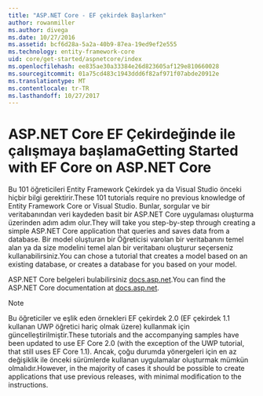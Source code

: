 ```yaml
---
title: "ASP.NET Core - EF çekirdek Başlarken"
author: rowanmiller
ms.author: divega
ms.date: 10/27/2016
ms.assetid: bcf6d28a-5a2a-40b9-87ea-19ed9ef2e555
ms.technology: entity-framework-core
uid: core/get-started/aspnetcore/index
ms.openlocfilehash: ee835ae30a33384e26d823605af129e810660028
ms.sourcegitcommit: 01a75cd483c1943ddd6f82af971f07abde20912e
ms.translationtype: MT
ms.contentlocale: tr-TR
ms.lasthandoff: 10/27/2017
---
```

# <a name="getting-started-with-ef-core-on-aspnet-core"></a><span data-ttu-id="2753a-102">ASP.NET Core EF Çekirdeğinde ile çalışmaya başlama</span><span class="sxs-lookup"><span data-stu-id="2753a-102">Getting Started with EF Core on ASP.NET Core</span></span>

<span data-ttu-id="2753a-103">Bu 101 öğreticileri Entity Framework Çekirdek ya da Visual Studio önceki hiçbir bilgi gerektirir.</span><span class="sxs-lookup"><span data-stu-id="2753a-103">These 101 tutorials require no previous knowledge of Entity Framework Core or Visual Studio.</span></span> <span data-ttu-id="2753a-104">Bunlar, sorgular ve bir veritabanından veri kaydeden basit bir ASP.NET Core uygulaması oluşturma üzerinden adım adım olur.</span><span class="sxs-lookup"><span data-stu-id="2753a-104">They will take you step-by-step through creating a simple ASP.NET Core application that queries and saves data from a database.</span></span> <span data-ttu-id="2753a-105">Bir model oluşturan bir Öğreticisi varolan bir veritabanını temel alan ya da size modelini temel alan bir veritabanı oluşturur seçerseniz kullanabilirsiniz.</span><span class="sxs-lookup"><span data-stu-id="2753a-105">You can chose a tutorial that creates a model based on an existing database, or creates a database for you based on your model.</span></span>

<span data-ttu-id="2753a-106">ASP.NET Core belgeleri bulabilirsiniz [docs.asp.net](https://docs.asp.net).</span><span class="sxs-lookup"><span data-stu-id="2753a-106">You can find the ASP.NET Core documentation at [docs.asp.net](https://docs.asp.net).</span></span>

> [!NOTE]  
> <span data-ttu-id="2753a-107">Bu öğreticiler ve eşlik eden örnekleri EF çekirdek 2.0 (EF çekirdek 1.1 kullanan UWP öğretici hariç olmak üzere) kullanmak için güncelleştirilmiştir.</span><span class="sxs-lookup"><span data-stu-id="2753a-107">These tutorials and the accompanying samples have been updated to use EF Core 2.0 (with the exception of the UWP tutorial, that still uses EF Core 1.1).</span></span> <span data-ttu-id="2753a-108">Ancak, çoğu durumda yönergeleri için en az değişiklik ile önceki sürümlerde kullanan uygulamalar oluşturmak mümkün olmalıdır.</span><span class="sxs-lookup"><span data-stu-id="2753a-108">However, in the majority of cases it should be possible to create applications that use previous releases, with minimal modification to the instructions.</span></span>
